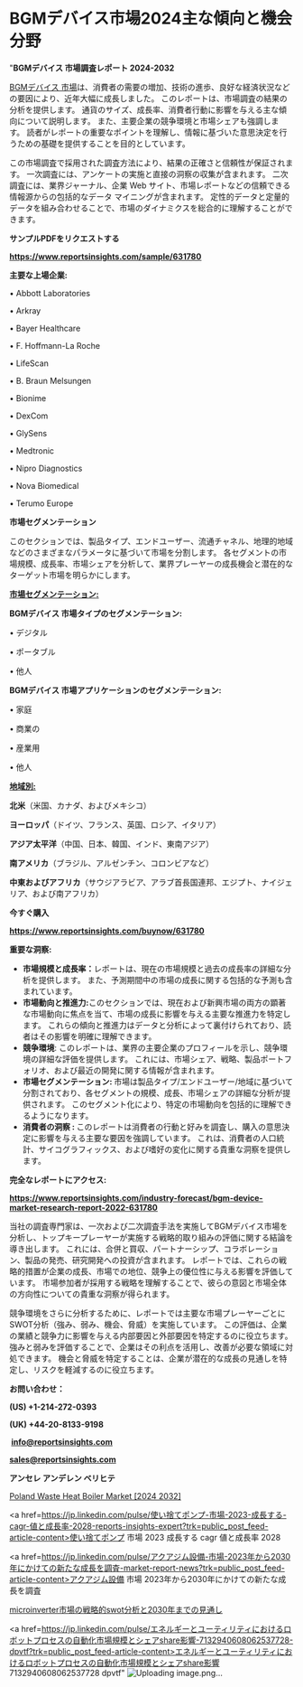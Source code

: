# BGMデバイス市場2024主な傾向と機会分野

"<strong>BGMデバイス 市場調査レポート 2024-2032</strong>

<a href=https://www.reportsinsights.com/sample/631780>BGMデバイス 市場</a>は、消費者の需要の増加、技術の進歩、良好な経済状況などの要因により、近年大幅に成長しました。 このレポートは、市場調査の結果の分析を提供します。 通貨のサイズ、成長率、消費者行動に影響を与える主な傾向について説明します。 また、主要企業の競争環境と市場シェアも強調します。 読者がレポートの重要なポイントを理解し、情報に基づいた意思決定を行うための基礎を提供することを目的としています。

この市場調査で採用された調査方法により、結果の正確さと信頼性が保証されます。 一次調査には、アンケートの実施と直接の洞察の収集が含まれます。 二次調査には、業界ジャーナル、企業 Web サイト、市場レポートなどの信頼できる情報源からの包括的なデータ マイニングが含まれます。 定性的データと定量的データを組み合わせることで、市場のダイナミクスを総合的に理解することができます。

<strong><b>サンプルPDFをリクエストする</b></strong>

<a href=https://www.reportsinsights.com/sample/631780><strong><u>https://www.reportsinsights.com/sample/631780</u></strong></a>

<strong>主要な上場企業:</strong>

• Abbott Laboratories

• Arkray

• Bayer Healthcare

• F. Hoffmann-La Roche

• LifeScan

• B. Braun Melsungen

• Bionime

• DexCom

• GlySens

• Medtronic

• Nipro Diagnostics

• Nova Biomedical

• Terumo Europe

<strong>市場セグメンテーション</strong>

このセクションでは、製品タイプ、エンドユーザー、流通チャネル、地理的地域などのさまざまなパラメータに基づいて市場を分割します。 各セグメントの市場規模、成長率、市場シェアを分析して、業界プレーヤーの成長機会と潜在的なターゲット市場を明らかにします。

<strong><u>市場セグメンテーション</u></strong><strong><u>:</u></strong>

<strong>BGMデバイス 市場タイプのセグメンテーション:</strong>

• デジタル

• ポータブル

• 他人

<strong>BGMデバイス 市場アプリケーションのセグメンテーション:</strong>

• 家庭

• 商業の

• 産業用

• 他人

<strong><u>地域別</u></strong><strong><u>:</u></strong>

<strong>北米</strong>（米国、カナダ、およびメキシコ）

<strong>ヨーロッパ</strong>（ドイツ、フランス、英国、ロシア、イタリア）

<strong>アジア太平洋</strong>（中国、日本、韓国、インド、東南アジア）

<strong>南アメリカ</strong>（ブラジル、アルゼンチン、コロンビアなど）

<strong>中東およびアフリカ</strong>（サウジアラビア、アラブ首長国連邦、エジプト、ナイジェリア、および南アフリカ）

<strong>今すぐ購入</strong>

<a href=https://www.reportsinsights.com/buynow/631780><strong><u>https://www.reportsinsights.com/buynow/631780</u></strong></a>

<strong>重要な洞察:</strong>
<ul>
  <li><strong>市場規模と成長率：</strong>レポートは、現在の市場規模と過去の成長率の詳細な分析を提供します。 また、予測期間中の市場の成長に関する包括的な予測も含まれています。</li>
  <li><strong>市場動向と推進力:</strong>このセクションでは、現在および新興市場の両方の顕著な市場動向に焦点を当て、市場の成長に影響を与える主要な推進力を特定します。 これらの傾向と推進力はデータと分析によって裏付けられており、読者はその影響を明確に理解できます。</li>
  <li><strong>競争環境</strong>: このレポートは、業界の主要企業のプロフィールを示し、競争環境の詳細な評価を提供します。 これには、市場シェア、戦略、製品ポートフォリオ、および最近の開発に関する情報が含まれます。</li>
  <li><strong>市場セグメンテーション: </strong>市場は製品タイプ/エンドユーザー/地域に基づいて分割されており、各セグメントの規模、成長、市場シェアの詳細な分析が提供されます。 このセグメント化により、特定の市場動向を包括的に理解できるようになります。</li>
  <li><strong>消費者の洞察 : </strong>このレポートは消費者の行動と好みを調査し、購入の意思決定に影響を与える主要な要因を強調しています。 これは、消費者の人口統計、サイコグラフィックス、および嗜好の変化に関する貴重な洞察を提供します。</li>
</ul>
<strong>完全なレポートにアクセス:</strong>

<a href=https://www.reportsinsights.com/industry-forecast/bgm-device-market-research-report-2022-631780><strong><u><b>https://www.reportsinsights.com/industry-forecast/bgm-device-market-research-report-2022-631780</b></u></strong></a>

当社の調査専門家は、一次および二次調査手法を実施してBGMデバイス市場を分析し、トップキープレーヤーが実施する戦略的取り組みの評価に関する結論を導き出します。 これには、合併と買収、パートナーシップ、コラボレーション、製品の発売、研究開発への投資が含まれます。 レポートでは、これらの戦略的措置が企業の成長、市場での地位、競争上の優位性に与える影響を評価しています。 市場参加者が採用する戦略を理解することで、彼らの意図と市場全体の方向性についての貴重な洞察が得られます。

競争環境をさらに分析するために、レポートでは主要な市場プレーヤーごとにSWOT分析（強み、弱み、機会、脅威）を実施しています。 この評価は、企業の業績と競争力に影響を与える内部要因と外部要因を特定するのに役立ちます。 強みと弱みを評価することで、企業はその利点を活用し、改善が必要な領域に対処できます。 機会と脅威を特定することは、企業が潜在的な成長の見通しを特定し、リスクを軽減するのに役立ちます。

<strong>お問い合わせ：</strong>

<strong>(US) +1-214-272-0393</strong>

<strong>(UK) +44-20-8133-9198</strong>

<strong> </strong><a href=info@reportsinsights.com><strong><u>info@reportsinsights.com</u></strong></a>

<a href=sales@reportsinsights.com><strong><u>sales@reportsinsights.com</u></strong></a>

<strong>アンセレ アンデレン ベリヒテ</strong>

<a href=https://www.linkedin.com/pulse/poland-waste-heat-boiler-market-size-regional-outlook-ohlaf/>Poland Waste Heat Boiler Market [2024 2032]</a>

<a href=https://jp.linkedin.com/pulse/使い捨てポンプ-市場-2023-成長する-cagr-値と成長率-2028-reports-insights-expert?trk=public_post_feed-article-content>使い捨てポンプ 市場 2023 成長する cagr 値と成長率 2028</a>

<a href=https://jp.linkedin.com/pulse/アクアジム設備-市場-2023年から2030年にかけての新たな成長を調査-market-report-news?trk=public_post_feed-article-content>アクアジム設備 市場 2023年から2030年にかけての新たな成長を調査</a>

<a href=https://www.linkedin.com/pulse/microinverter市場の戦略的swot分析と2030年までの見通し-community-market-research-7rioe/>microinverter市場の戦略的swot分析と2030年までの見通し</a>

<a href=https://jp.linkedin.com/pulse/エネルギーとユーティリティにおけるロボットプロセスの自動化市場規模とシェアshare影響-7132940608062537728-dpvtf?trk=public_post_feed-article-content>エネルギーとユーティリティにおけるロボットプロセスの自動化市場規模とシェアshare影響 7132940608062537728 dpvtf</a>"
![Uploading image.png…]()

